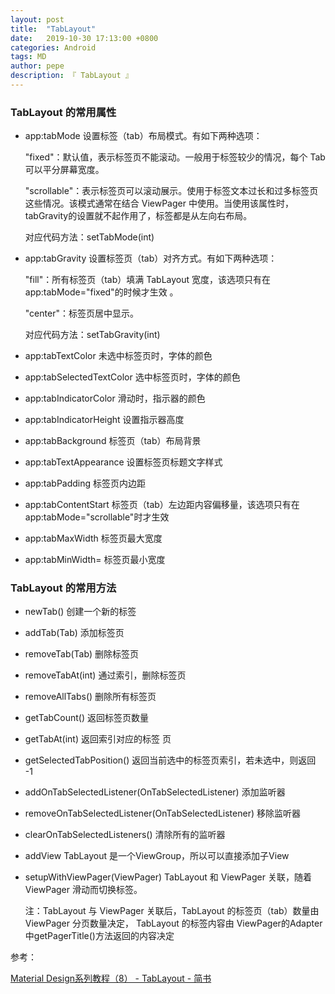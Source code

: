 ```yaml
---
layout: post
title:  "TabLayout"
date:   2019-10-30 17:13:00 +0800
categories: Android
tags: MD
author: pepe
description: 『 TabLayout 』
---
```



### **TabLayout 的常用属性**

* app:tabMode	设置标签（tab）布局模式。有如下两种选项：

	"fixed"：默认值，表示标签页不能滚动。一般用于标签较少的情况，每个 Tab 可以平分屏幕宽度。

	"scrollable"：表示标签页可以滚动展示。使用于标签文本过长和过多标签页这些情况。该模式通常在结合 ViewPager 中使用。当使用该属性时，tabGravity的设置就不起作用了，标签都是从左向右布局。

	对应代码方法：setTabMode(int)
	
* app:tabGravity	设置标签页（tab）对齐方式。有如下两种选项：

	"fill"：所有标签页（tab）填满 TabLayout 宽度，该选项只有在app:tabMode="fixed"的时候才生效 。

	"center"：标签页居中显示。

	对应代码方法：setTabGravity(int)
	
* app:tabTextColor	未选中标签页时，字体的颜色

* app:tabSelectedTextColor	选中标签页时，字体的颜色

* app:tabIndicatorColor	滑动时，指示器的颜色

* app:tabIndicatorHeight	设置指示器高度

* app:tabBackground	标签页（tab）布局背景

* app:tabTextAppearance	设置标签页标题文字样式

* app:tabPadding	标签页内边距

* app:tabContentStart	标签页（tab）左边距内容偏移量，该选项只有在app:tabMode="scrollable"时才生效

* app:tabMaxWidth	标签页最大宽度

* app:tabMinWidth=	标签页最小宽度

### **TabLayout 的常用方法**

* newTab()	创建一个新的标签

* addTab(Tab)	添加标签页

* removeTab(Tab)	删除标签页

* removeTabAt(int)	通过索引，删除标签页

* removeAllTabs()	删除所有标签页

* getTabCount()	返回标签页数量

* getTabAt(int)	返回索引对应的标签 页

* getSelectedTabPosition()	返回当前选中的标签页索引，若未选中，则返回 -1

* addOnTabSelectedListener(OnTabSelectedListener)	添加监听器

* removeOnTabSelectedListener(OnTabSelectedListener)	移除监听器

* clearOnTabSelectedListeners()	清除所有的监听器

* addView	TabLayout 是一个ViewGroup，所以可以直接添加子View

* setupWithViewPager(ViewPager)	TabLayout 和 ViewPager 关联，随着 ViewPager 滑动而切换标签。

	注：TabLayout 与 ViewPager 关联后，TabLayout 的标签页（tab）数量由 ViewPager 分页数量决定，
	TabLayout 的标签内容由 ViewPager的Adapter中getPagerTitle()方法返回的内容决定



参考：

[Material Design系列教程（8） - TabLayout - 简书](https://www.jianshu.com/p/2042f5bf9122)


















